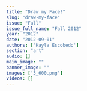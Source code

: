 ```yaml
---
title: "Draw my Face!"
slug: "draw-my-face"
issue: "Fall"
issue_full_name: "Fall 2012"
year: "2012"
date: "2012-09-01"
authors: ['Kayla Escobedo']
section: "art"
audio: []
main_image: ""
banner_image: ""
images: ['3_600.png']
videos: []
---
```

